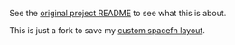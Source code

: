See the [original project README](https://github.com/tmk/tmk_keyboard/blob/master/README.md) to see what this is about.

This is just a fork to save my [custom spacefn layout](https://github.com/Leimi/tmk_keyboard/blob/master/converter/ps2_usb/keymap_custom_spacefn.c).
